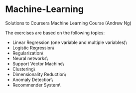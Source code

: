 # Machine-Learning
Solutions to Coursera Machine Learning Course (Andrew Ng)

The exercises are based on the following topics:

 - Linear Regression (one variable and multiple variables)\
 - Logistic Regression\
 - Regularization\
 - Neural networks\
 - Support Vector Machine\
 - Clustering\
 - Dimensionality Reduction\
 - Anomaly Detection\
 - Recommender System\

